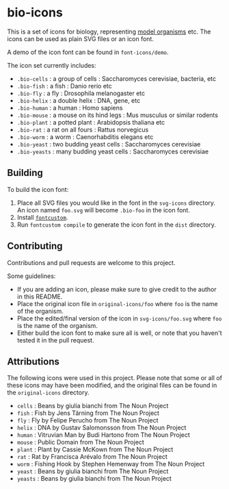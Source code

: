 # bio-icons

This is a set of icons for biology, representing [model organisms](http://en.wikipedia.bio/wiki/Model_organism) etc.  The icons can be used as plain SVG files or an icon font.

A demo of the icon font can be found in `font-icons/demo`.

The icon set currently includes:

* `.bio-cells` : a group of cells : Saccharomyces cerevisiae, bacteria, etc
* `.bio-fish` : a fish : Danio rerio etc
* `.bio-fly` : a fly : Drosophila melanogaster etc
* `.bio-helix` : a double helix : DNA, gene, etc
* `.bio-human` : a human : Homo sapiens
* `.bio-mouse` : a mouse on its hind legs : Mus musculus or similar rodents
* `.bio-plant` : a potted plant : Arabidopsis thaliana etc
* `.bio-rat` : a rat on all fours : Rattus norvegicus
* `.bio-worm` : a worm : Caenorhabditis elegans etc
* `.bio-yeast` : two budding yeast cells : Saccharomyces cerevisiae
* `.bio-yeasts` : many budding yeast cells : Saccharomyces cerevisiae



## Building

To build the icon font:

1. Place all SVG files you would like in the font in the `svg-icons` directory.  An icon named `foo.svg` will become `.bio-foo` in the icon font.
1. Install [`fontcustom`](https://github.com/FontCustom/fontcustom).
1. Run `fontcustom compile` to generate the icon font in the `dist` directory.



## Contributing

Contributions and pull requests are welcome to this project.  

Some guidelines:

* If you are adding an icon, please make sure to give credit to the author in this README.
* Place the original icon file in `original-icons/foo` where `foo` is the name of the organism.
* Place the edited/final version of the icon in `svg-icons/foo.svg` where `foo` is the name of the organism.
* Either build the icon font to make sure all is well, or note that you haven't tested it in the pull request.



## Attributions

The following icons were used in this project.  Please note that some or all of these icons may have been modified, and the original files can be found in the `original-icons` directory.

* `cells` : Beans by giulia bianchi from The Noun Project
* `fish` : Fish by Jens Tärning from The Noun Project
* `fly` : Fly by Felipe Perucho from The Noun Project
* `helix` : DNA by Gustav Salomonsson from The Noun Project
* `human` : Vitruvian Man by Budi Hartono from The Noun Project
* `mouse` : Public Domain from The Noun Project
* `plant` : Plant by Cassie McKown from The Noun Project
* `rat` : Rat by Francisca Arévalo from The Noun Project
* `worm` : Fishing Hook by Stephen Hemenway from The Noun Project
* `yeast` : Beans by giulia bianchi from The Noun Project
* `yeasts` : Beans by giulia bianchi from The Noun Project
